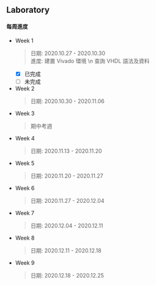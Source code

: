 ## Laboratory
#### **每周進度**
* Week 1
  > 日期: 2020.10.27 \- 2020.10.30 \
  > 進度: 建置 Vivado 環境 \n
  >       查詢 VHDL 語法及資料
  - [x] 已完成
  - [ ] 未完成
  
* Week 2
  > 日期: 2020.10.30 \- 2020.11.06
* Week 3
  > 期中考週
* Week 4
  > 日期: 2020.11.13 \- 2020.11.20
* Week 5
  > 日期: 2020.11.20 \- 2020.11.27
* Week 6
  > 日期: 2020.11.27 \- 2020.12.04
* Week 7
  > 日期: 2020.12.04 \- 2020.12.11
* Week 8
  > 日期: 2020.12.11 \- 2020.12.18
* Week 9
  > 日期: 2020.12.18 \- 2020.12.25
